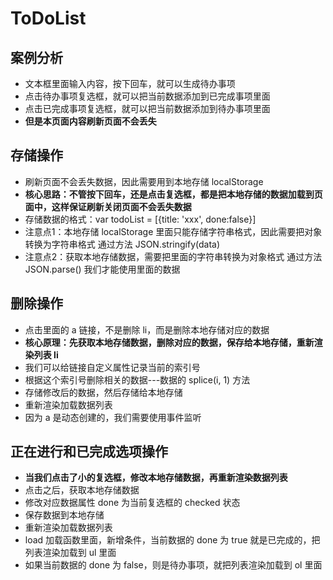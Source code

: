 # ToDoList

## 案例分析
- 文本框里面输入内容，按下回车，就可以生成待办事项
- 点击待办事项复选框，就可以把当前数据添加到已完成事项里面
- 点击已完成事项复选框，就可以把当前数据添加到待办事项里面
- **但是本页面内容刷新页面不会丢失**

## 存储操作
- 刷新页面不会丢失数据，因此需要用到本地存储 localStorage
- **核心思路：不管按下回车，还是点击复选框，都是把本地存储的数据加载到页面中，这样保证刷新关闭页面不会丢失数据**
- 存储数据的格式：var todoList = [{title: 'xxx', done:false}]
- 注意点1：本地存储 localStorage 里面只能存储字符串格式，因此需要把对象转换为字符串格式 通过方法 JSON.stringify(data)
- 注意点2：获取本地存储数据，需要把里面的字符串转换为对象格式 通过方法 JSON.parse() 我们才能使用里面的数据

## 删除操作
- 点击里面的 a 链接，不是删除 li，而是删除本地存储对应的数据
- **核心原理：先获取本地存储数据，删除对应的数据，保存给本地存储，重新渲染列表 li**
- 我们可以给链接自定义属性记录当前的索引号
- 根据这个索引号删除相关的数据---数据的 splice(i, 1) 方法
- 存储修改后的数据，然后存储给本地存储
- 重新渲染加载数据列表
- 因为 a 是动态创建的，我们需要使用事件监听

## 正在进行和已完成选项操作
- **当我们点击了小的复选框，修改本地存储数据，再重新渲染数据列表**
- 点击之后，获取本地存储数据
- 修改对应数据属性 done 为当前复选框的 checked 状态
- 保存数据到本地存储
- 重新渲染加载数据列表
- load 加载函数里面，新增条件，当前数据的 done 为 true 就是已完成的，把列表渲染加载到 ul 里面
- 如果当前数据的 done 为 false，则是待办事项，就把列表渲染加载到 ol 里面